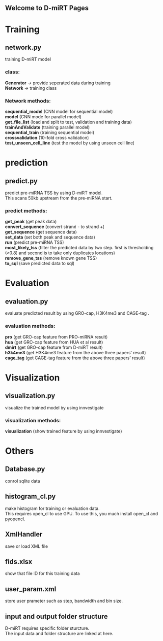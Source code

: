 ## Welcome to D-miRT Pages

# Training
## network.py  
training D-miRT model

### class:  
**Generator** -> provide seperated data during training  
**Network** -> training class  
  
### Network methods:  
**sequential_model** (CNN model for sequential model)  
**model** (CNN mode for parallel model)  
**get_file_list** (load and split to test, validation and training data)  
**trainAndValidate** (training parallel model)  
**sequential_train** (training sequential model)  
**crossvalidation** (10-fold cross validation)  
**test_unseen_cell_line** (test the model by using unseen cell line)  


# prediction  
## predict.py  
predict pre-miRNA TSS by using D-miRT model.  
This scans 50kb upstream from the pre-miRNA start.  

### predict methods: 
**get_peak** (get peak data)  
**convert_sequence** (convert strand - to strand +)  
**get_sequence** (get sequence data)  
**set_data** (set both peak and sequence data)  
**run** (predict pre-miRNA TSS)  
**most_likely_tss** (filter the predicted data by two step. first is thresholding (>0.8) and second is to take only duplicates locations)  
**remove_gene_tss** (remove known gene TSS)  
**to_sql** (save predicted data to sql)  


# Evaluation
## evaluation.py
evaluate predicted result by using GRO-cap, H3K4me3 and CAGE-tag .

### evaluation methods: 
**pro** (get GRO-cap feature from PRO-miRNA result)  
**hua** (get GRO-cap feature from HUA et al result)  
**dmirt** (get GRO-cap feature from D-miRT result)  
**h3k4me3** (get H3K4me3 feature from the above three papers' result)  
**cage_tag** (get CAGE-tag feature from the above three papers' result)  


# Visualization
## visualization.py
visualize the trained model by using innvestigate

### visualization methods:   
**visualization** (show trained feature by using innvestigate)  


# Others  
## Database.py  
conrol sqlite data  


## histogram_cl.py
make histogram for training or evaluation data.  
This requires open_cl to use GPU. To use this, you much install open_cl and pyopencl.  

## XmlHandler
save or load XML file  


## fids.xlsx
show that file ID for this training data
## user_param.xml
store user prameter such as step, bandwidth and bin size.


## input and output folder structure  
D-miRT requires specific folder sturcture.  
The input data and folder structure are linked at here.  


